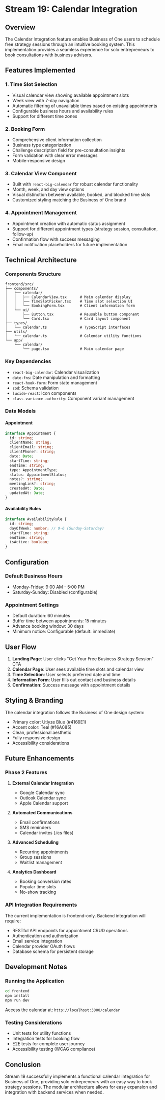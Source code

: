 # Stream 19: Calendar Integration

## Overview

The Calendar Integration feature enables Business of One users to schedule free strategy sessions through an intuitive booking system. This implementation provides a seamless experience for solo entrepreneurs to book consultations with business advisors.

## Features Implemented

### 1. **Time Slot Selection**
- Visual calendar view showing available appointment slots
- Week view with 7-day navigation
- Automatic filtering of unavailable times based on existing appointments
- Configurable business hours and availability rules
- Support for different time zones

### 2. **Booking Form**
- Comprehensive client information collection
- Business type categorization
- Challenge description field for pre-consultation insights
- Form validation with clear error messages
- Mobile-responsive design

### 3. **Calendar View Component**
- Built with `react-big-calendar` for robust calendar functionality
- Month, week, and day view options
- Visual distinction between available, booked, and blocked time slots
- Customized styling matching the Business of One brand

### 4. **Appointment Management**
- Appointment creation with automatic status assignment
- Support for different appointment types (strategy session, consultation, follow-up)
- Confirmation flow with success messaging
- Email notification placeholders for future implementation

## Technical Architecture

### Components Structure
```
frontend/src/
├── components/
│   ├── calendar/
│   │   ├── CalendarView.tsx      # Main calendar display
│   │   ├── TimeSlotPicker.tsx    # Time slot selection UI
│   │   └── BookingForm.tsx       # Client information form
│   └── ui/
│       ├── Button.tsx            # Reusable button component
│       └── Card.tsx              # Card layout component
├── types/
│   └── calendar.ts               # TypeScript interfaces
├── utils/
│   └── calendar.ts               # Calendar utility functions
└── app/
    └── calendar/
        └── page.tsx              # Main calendar page

```

### Key Dependencies
- `react-big-calendar`: Calendar visualization
- `date-fns`: Date manipulation and formatting
- `react-hook-form`: Form state management
- `zod`: Schema validation
- `lucide-react`: Icon components
- `class-variance-authority`: Component variant management

### Data Models

#### Appointment
```typescript
interface Appointment {
  id: string;
  clientName: string;
  clientEmail: string;
  clientPhone?: string;
  date: Date;
  startTime: string;
  endTime: string;
  type: AppointmentType;
  status: AppointmentStatus;
  notes?: string;
  meetingLink?: string;
  createdAt: Date;
  updatedAt: Date;
}
```

#### Availability Rules
```typescript
interface AvailabilityRule {
  id: string;
  dayOfWeek: number; // 0-6 (Sunday-Saturday)
  startTime: string;
  endTime: string;
  isActive: boolean;
}
```

## Configuration

### Default Business Hours
- Monday-Friday: 9:00 AM - 5:00 PM
- Saturday-Sunday: Disabled (configurable)

### Appointment Settings
- Default duration: 60 minutes
- Buffer time between appointments: 15 minutes
- Advance booking window: 30 days
- Minimum notice: Configurable (default: immediate)

## User Flow

1. **Landing Page**: User clicks "Get Your Free Business Strategy Session" CTA
2. **Calendar Page**: User sees available time slots and calendar view
3. **Time Selection**: User selects preferred date and time
4. **Information Form**: User fills out contact and business details
5. **Confirmation**: Success message with appointment details

## Styling & Branding

The calendar integration follows the Business of One design system:
- Primary color: Utlyze Blue (#4169E1)
- Accent color: Teal (#16A085)
- Clean, professional aesthetic
- Fully responsive design
- Accessibility considerations

## Future Enhancements

### Phase 2 Features
1. **External Calendar Integration**
   - Google Calendar sync
   - Outlook Calendar sync
   - Apple Calendar support

2. **Automated Communications**
   - Email confirmations
   - SMS reminders
   - Calendar invites (.ics files)

3. **Advanced Scheduling**
   - Recurring appointments
   - Group sessions
   - Waitlist management

4. **Analytics Dashboard**
   - Booking conversion rates
   - Popular time slots
   - No-show tracking

### API Integration Requirements
The current implementation is frontend-only. Backend integration will require:
- RESTful API endpoints for appointment CRUD operations
- Authentication and authorization
- Email service integration
- Calendar provider OAuth flows
- Database schema for persistent storage

## Development Notes

### Running the Application
```bash
cd frontend
npm install
npm run dev
```

Access the calendar at: `http://localhost:3000/calendar`

### Testing Considerations
- Unit tests for utility functions
- Integration tests for booking flow
- E2E tests for complete user journey
- Accessibility testing (WCAG compliance)

## Conclusion

Stream 19 successfully implements a functional calendar integration for Business of One, providing solo entrepreneurs with an easy way to book strategy sessions. The modular architecture allows for easy expansion and integration with backend services when needed.